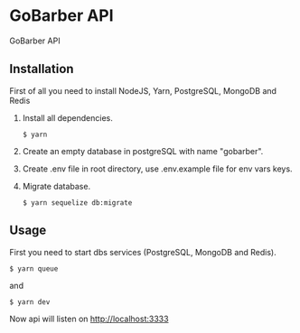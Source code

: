 # GoBarber API

GoBarber API

## Installation

First of all you need to install NodeJS, Yarn, PostgreSQL, MongoDB and Redis

1. Install all dependencies.

   ```console
   $ yarn
   ```

2. Create an empty database in postgreSQL with name "gobarber".

3. Create .env file in root directory, use .env.example file for env vars keys.

4. Migrate database.

   ```console
   $ yarn sequelize db:migrate
   ```

## Usage

First you need to start dbs services (PostgreSQL, MongoDB and Redis).

```console
$ yarn queue
```

and

```console
$ yarn dev
```

Now api will listen on [http://localhost:3333](http://localhost:3333)
